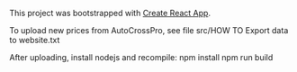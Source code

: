 This project was bootstrapped with [Create React App](https://github.com/facebookincubator/create-react-app).

To upload new prices from AutoCrossPro, see file src/HOW TO Export data to website.txt

After uploading, install nodejs and recompile: 
npm install
npm run build


